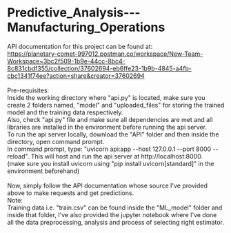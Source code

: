# Predictive_Analysis---Manufacturing_Operations

API documentation for this project can be found at: <br>
https://planetary-comet-997012.postman.co/workspace/New-Team-Workspace~3bc2f509-1b9e-44cc-8bc4-8c831cbdf355/collection/37602694-eb6ffe23-1b9b-4845-a4fb-cbc1341f74ee?action=share&creator=37602694 <br>
 <br>
Pre-requisites: <br>
Inside the working directory where "api.py" is located, make sure you create 2 folders named, "model" and "uploaded_files" for storing the trained model and the training data respectively. <br>
Also, check "api.py" file and make sure all dependencies are met and all libraries are installed in the environment before running the api server.
 <br>
To run the api server locally, download the "API" folder and then inside the directory, open command prompt. </br>
In command prompt, type: "uvicorn api:app --host 127.0.0.1 --port 8000 --reload". This will host and run the api server at http://localhost:8000.  <br>
(make sure you install uvicorn using "pip install uvicorn[standard]" in the environment beforehand) <br>
 <br>
Now, simply follow the API documentation whose source I've provided above to make requests and get predictions.
 <br>
Note: <br> Training data i.e. "train.csv" can be found inside the "ML_model" folder and inside that folder, I've also provided the jupyter notebook where I've done all the data preprocessing, analysis and process of selecting right estimator.
